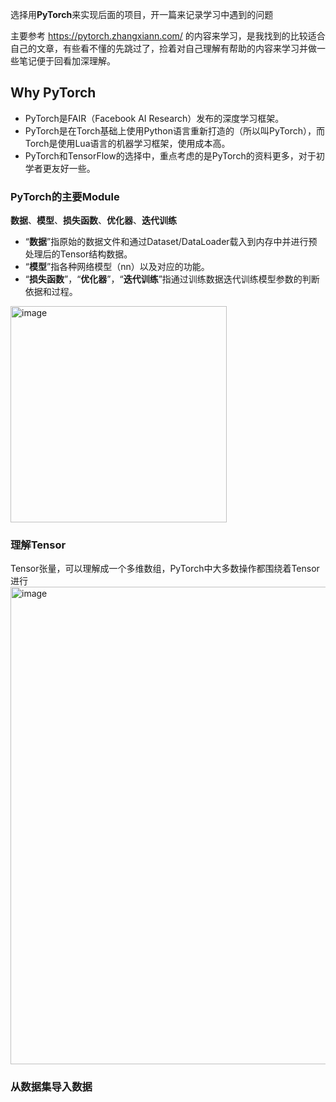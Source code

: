 选择用**PyTorch**来实现后面的项目，开一篇来记录学习中遇到的问题

主要参考 https://pytorch.zhangxiann.com/ 的内容来学习，是我找到的比较适合自己的文章，有些看不懂的先跳过了，捡着对自己理解有帮助的内容来学习并做一些笔记便于回看加深理解。

## Why PyTorch
-  PyTorch是FAIR（Facebook AI Research）发布的深度学习框架。
-  PyTorch是在Torch基础上使用Python语言重新打造的（所以叫PyTorch），而Torch是使用Lua语言的机器学习框架，使用成本高。
-  PyTorch和TensorFlow的选择中，重点考虑的是PyTorch的资料更多，对于初学者更友好一些。

### PyTorch的主要Module
**数据**、**模型**、**损失函数**、**优化器**、**迭代训练**
  - “**数据**”指原始的数据文件和通过Dataset/DataLoader载入到内存中并进行预处理后的Tensor结构数据。
  - “**模型**”指各种网络模型（nn）以及对应的功能。
  - “**损失函数**”，“**优化器**”，“**迭代训练**”指通过训练数据迭代训练模型参数的判断依据和过程。        
   <img width="346" alt="image" src="https://github.com/MaxGYX/Road2Next/assets/158791943/77a7ce6c-b2f3-4164-bd13-b6b33b01e40b">

### 理解Tensor
Tensor张量，可以理解成一个多维数组，PyTorch中大多数操作都围绕着Tensor进行
<img width="764" alt="image" src="https://github.com/MaxGYX/Road2Next/assets/158791943/dfc3dbb3-15da-40a8-b34f-1071bed09661">

### 从数据集导入数据

